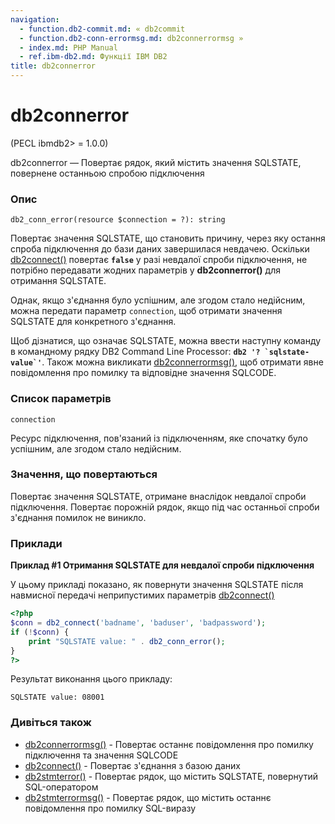 ```yaml
---
navigation:
  - function.db2-commit.md: « db2commit
  - function.db2-conn-errormsg.md: db2connerrormsg »
  - index.md: PHP Manual
  - ref.ibm-db2.md: Функції IBM DB2
title: db2connerror
---
```

# db2connerror

(PECL ibmdb2> = 1.0.0)

db2connerror — Повертає рядок, який містить значення SQLSTATE, повернене останньою спробою підключення

### Опис

```methodsynopsis
db2_conn_error(resource $connection = ?): string
```

Повертає значення SQLSTATE, що становить причину, через яку остання спроба підключення до бази даних завершилася невдачею. Оскільки [db2connect()](function.db2-connect.md) повертає **`false`** у разі невдалої спроби підключення, не потрібно передавати жодних параметрів у **db2connerror()** для отримання SQLSTATE.

Однак, якщо з'єднання було успішним, але згодом стало недійсним, можна передати параметр `connection`, щоб отримати значення SQLSTATE для конкретного з'єднання.

Щоб дізнатися, що означає SQLSTATE, можна ввести наступну команду в командному рядку DB2 Command Line Processor: **``db2 '? `sqlstate-value`'``**. Також можна викликати [db2connerrormsg()](function.db2-conn-errormsg.md), щоб отримати явне повідомлення про помилку та відповідне значення SQLCODE.

### Список параметрів

`connection`

Ресурс підключення, пов'язаний із підключенням, яке спочатку було успішним, але згодом стало недійсним.

### Значення, що повертаються

Повертає значення SQLSTATE, отримане внаслідок невдалої спроби підключення. Повертає порожній рядок, якщо під час останньої спроби з'єднання помилок не виникло.

### Приклади

**Приклад #1 Отримання SQLSTATE для невдалої спроби підключення**

У цьому прикладі показано, як повернути значення SQLSTATE після навмисної передачі неприпустимих параметрів [db2connect()](function.db2-connect.md)

```php
<?php
$conn = db2_connect('badname', 'baduser', 'badpassword');
if (!$conn) {
    print "SQLSTATE value: " . db2_conn_error();
}
?>
```

Результат виконання цього прикладу:

```
SQLSTATE value: 08001
```

### Дивіться також

-   [db2connerrormsg()](function.db2-conn-errormsg.md) - Повертає останнє повідомлення про помилку підключення та значення SQLCODE
-   [db2connect()](function.db2-connect.md) - Повертає з'єднання з базою даних
-   [db2stmterror()](function.db2-stmt-error.md) - Повертає рядок, що містить SQLSTATE, повернутий SQL-оператором
-   [db2stmterrormsg()](function.db2-stmt-errormsg.md) - Повертає рядок, що містить останнє повідомлення про помилку SQL-виразу

